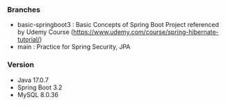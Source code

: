 ### Branches
- basic-springboot3 : Basic Concepts of Spring Boot Project referenced by Udemy Course (https://www.udemy.com/course/spring-hibernate-tutorial/)
- main : Practice for Spring Security, JPA

### Version
- Java 17.0.7
- Spring Boot 3.2
- MySQL 8.0.36
